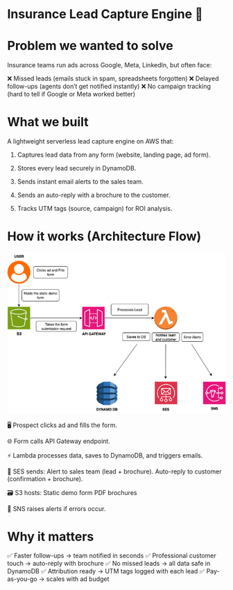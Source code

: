 # Insurance Lead Capture Engine 🚀

# Problem we wanted to solve

Insurance teams run ads across Google, Meta, LinkedIn, but often face:

❌ Missed leads (emails stuck in spam, spreadsheets forgotten)
❌ Delayed follow-ups (agents don’t get notified instantly)
❌ No campaign tracking (hard to tell if Google or Meta worked better)

# What we built

A lightweight serverless lead capture engine on AWS that:

1. Captures lead data from any form (website, landing page, ad form).

2. Stores every lead securely in DynamoDB.

3. Sends instant email alerts to the sales team.

4. Sends an auto-reply with a brochure to the customer.

5. Tracks UTM tags (source, campaign) for ROI analysis.

# How it works (Architecture Flow)


![Insurance Lead Capture Architecture](Insurance%20Lead%20Capture%20architecture.png)


🖥️ Prospect clicks ad and fills the form.

🌐 Form calls API Gateway endpoint.

⚡ Lambda processes data, saves to DynamoDB, and triggers emails.

📩 SES sends:
Alert to sales team (lead + brochure).
Auto-reply to customer (confirmation + brochure).

🗃️ S3 hosts:
Static demo form
PDF brochures

🔔 SNS raises alerts if errors occur.

# Why it matters

✅ Faster follow-ups → team notified in seconds
✅ Professional customer touch → auto-reply with brochure
✅ No missed leads → all data safe in DynamoDB
✅ Attribution ready → UTM tags logged with each lead
✅ Pay-as-you-go → scales with ad budget

